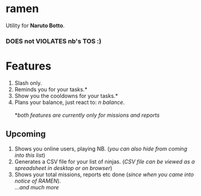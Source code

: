 # ramen

Utility for **Naruto Botto**.

### DOES not VIOLATES nb's TOS :)

# Features
1. Slash only.
1. Reminds you for your tasks.*
2. Show you the cooldowns for your tasks.*
4. Plans your balance, just react to: *n balance*.<br><br>
**both features are currently only for missions and reports*

## Upcoming
1. Shows you online users, playing NB. (*you can also hide from coming into this list*)
2. Generates a CSV file for your list of ninjas. (*CSV file can be viewed as a spreadsheet in desktop or on browser*)
3. Shows your total missions, reports etc done (*since when you came into notice of RAMEN*).<br>
*...and much more*
